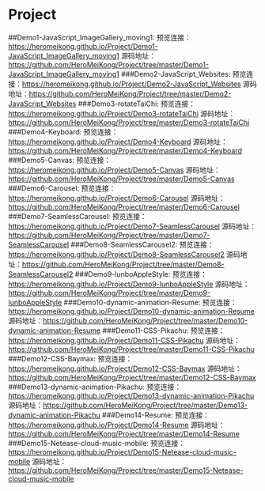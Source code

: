# Project
##Demo1-JavaScript_ImageGallery_moving1:
预览连接：https://heromeikong.github.io/Project/Demo1-JavaScript_ImageGallery_moving1
源码地址：https://github.com/HeroMeiKong/Project/tree/master/Demo1-JavaScript_ImageGallery_moving1
###Demo2-JavaScript_Websites:
预览连接：https://heromeikong.github.io/Project/Demo2-JavaScript_Websites
源码地址：https://github.com/HeroMeiKong/Project/tree/master/Demo2-JavaScript_Websites
###Demo3-rotateTaiChi:
预览连接：https://heromeikong.github.io/Project/Demo3-rotateTaiChi
源码地址：https://github.com/HeroMeiKong/Project/tree/master/Demo3-rotateTaiChi
###Demo4-Keyboard:
预览连接：https://heromeikong.github.io/Project/Demo4-Keyboard
源码地址：https://github.com/HeroMeiKong/Project/tree/master/Demo4-Keyboard
###Demo5-Canvas:
预览连接：https://heromeikong.github.io/Project/Demo5-Canvas
源码地址：https://github.com/HeroMeiKong/Project/tree/master/Demo5-Canvas
###Demo6-Carousel:
预览连接：https://heromeikong.github.io/Project/Demo6-Carousel
源码地址：https://github.com/HeroMeiKong/Project/tree/master/Demo6-Carousel
###Demo7-SeamlessCarousel:
预览连接：https://heromeikong.github.io/Project/Demo7-SeamlessCarousel
源码地址：https://github.com/HeroMeiKong/Project/tree/master/Demo7-SeamlessCarousel
###Demo8-SeamlessCarousel2:
预览连接：https://heromeikong.github.io/Project/Demo8-SeamlessCarousel2
源码地址：https://github.com/HeroMeiKong/Project/tree/master/Demo8-SeamlessCarousel2
###Demo9-lunboAppleStyle:
预览连接：https://heromeikong.github.io/Project/Demo9-lunboAppleStyle
源码地址：https://github.com/HeroMeiKong/Project/tree/master/Demo9-lunboAppleStyle
###Demo10-dynamic-animation-Resume:
预览连接：https://heromeikong.github.io/Project/Demo10-dynamic-animation-Resume
源码地址：https://github.com/HeroMeiKong/Project/tree/master/Demo10-dynamic-animation-Resume
###Demo11-CSS-Pikachu:
预览连接：https://heromeikong.github.io/Project/Demo11-CSS-Pikachu
源码地址：https://github.com/HeroMeiKong/Project/tree/master/Demo11-CSS-Pikachu
###Demo12-CSS-Baymax:
预览连接：https://heromeikong.github.io/Project/Demo12-CSS-Baymax
源码地址：https://github.com/HeroMeiKong/Project/tree/master/Demo12-CSS-Baymax
###Demo13-dynamic-animation-Pikachu:
预览连接：https://heromeikong.github.io/Project/Demo13-dynamic-animation-Pikachu
源码地址：https://github.com/HeroMeiKong/Project/tree/master/Demo13-dynamic-animation-Pikachu
###Demo14-Resume:
预览连接：https://heromeikong.github.io/Project/Demo14-Resume
源码地址：https://github.com/HeroMeiKong/Project/tree/master/Demo14-Resume
###Demo15-Netease-cloud-music-mobile:
预览连接：https://heromeikong.github.io/Project/Demo15-Netease-cloud-music-mobile
源码地址：https://github.com/HeroMeiKong/Project/tree/master/Demo15-Netease-cloud-music-mobile
